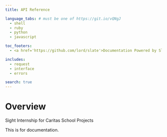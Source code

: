 ```yaml
---
title: API Reference

language_tabs: # must be one of https://git.io/vQNgJ
  - shell
  - ruby
  - python
  - javascript

toc_footers:
  - <a href='https://github.com/lord/slate'>Documentation Powered by Slate</a>

includes:
  - request
  - interface
  - errors

search: true
---
```


# Overview

Sight Internship for Caritas School Projects

This is for documentation.
